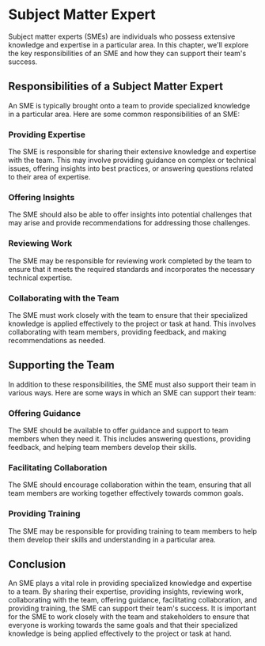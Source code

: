 # Subject Matter Expert

Subject matter experts (SMEs) are individuals who possess extensive knowledge and expertise in a particular area. In this chapter, we'll explore the key responsibilities of an SME and how they can support their team's success.

## Responsibilities of a Subject Matter Expert

An SME is typically brought onto a team to provide specialized knowledge in a particular area. Here are some common responsibilities of an SME:

### Providing Expertise

The SME is responsible for sharing their extensive knowledge and expertise with the team. This may involve providing guidance on complex or technical issues, offering insights into best practices, or answering questions related to their area of expertise.

### Offering Insights

The SME should also be able to offer insights into potential challenges that may arise and provide recommendations for addressing those challenges.

### Reviewing Work

The SME may be responsible for reviewing work completed by the team to ensure that it meets the required standards and incorporates the necessary technical expertise.

### Collaborating with the Team

The SME must work closely with the team to ensure that their specialized knowledge is applied effectively to the project or task at hand. This involves collaborating with team members, providing feedback, and making recommendations as needed.

## Supporting the Team

In addition to these responsibilities, the SME must also support their team in various ways. Here are some ways in which an SME can support their team:

### Offering Guidance

The SME should be available to offer guidance and support to team members when they need it. This includes answering questions, providing feedback, and helping team members develop their skills.

### Facilitating Collaboration

The SME should encourage collaboration within the team, ensuring that all team members are working together effectively towards common goals.

### Providing Training

The SME may be responsible for providing training to team members to help them develop their skills and understanding in a particular area.

## Conclusion

An SME plays a vital role in providing specialized knowledge and expertise to a team. By sharing their expertise, providing insights, reviewing work, collaborating with the team, offering guidance, facilitating collaboration, and providing training, the SME can support their team's success. It is important for the SME to work closely with the team and stakeholders to ensure that everyone is working towards the same goals and that their specialized knowledge is being applied effectively to the project or task at hand.
